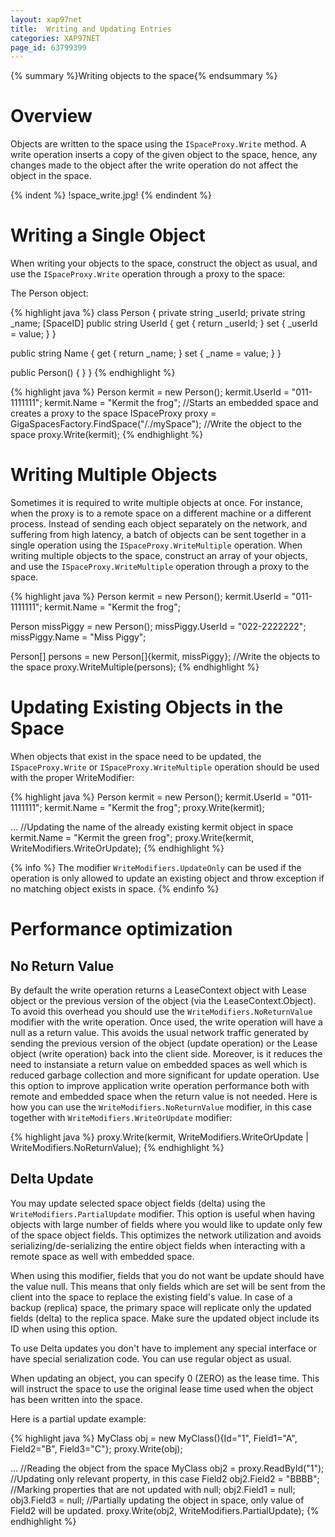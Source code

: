```yaml
---
layout: xap97net
title:  Writing and Updating Entries
categories: XAP97NET
page_id: 63799399
---
```



{% summary %}Writing objects to the space{% endsummary %}


# Overview

Objects are written to the space using the `ISpaceProxy.Write` method. A write operation inserts a copy of the given object to the space, hence, any changes made to the object after the write operation do not affect the object in the space.


{% indent %}
!space_write.jpg!
{% endindent %}


# Writing a Single Object

When writing your objects to the space, construct the object as usual, and use the `ISpaceProxy.Write` operation through a proxy to the space:

The Person object:


{% highlight java %}
class Person
{
  private string _userId;
  private string _name;
  [SpaceID]
  public string UserId
  {
    get { return _userId; }
    set { _userId = value; }
  }

  public string Name
  {
    get { return _name; }
    set { _name = value; }
  }

  public Person()
  {
  }
}
{% endhighlight %}



{% highlight java %}
Person kermit = new Person();
kermit.UserId = "011-1111111";
kermit.Name = "Kermit the frog";
//Starts an embedded space and creates a proxy to the space
ISpaceProxy proxy = GigaSpacesFactory.FindSpace("/./mySpace");
//Write the object to the space
proxy.Write(kermit);
{% endhighlight %}


# Writing Multiple Objects

Sometimes it is required to write multiple objects at once. For instance, when the proxy is to a remote space on a different machine or a different process. Instead of sending each object separately on the network, and suffering from high latency, a batch of objects can be sent together in a single operation using the `ISpaceProxy.WriteMultiple` operation. When writing multiple objects to the space, construct an array of your objects, and use the `ISpaceProxy.WriteMultiple` operation through a proxy to the space.


{% highlight java %}
Person kermit = new Person();
kermit.UserId = "011-1111111";
kermit.Name = "Kermit the frog";

Person missPiggy = new Person();
missPiggy.UserId = "022-2222222";
missPiggy.Name = "Miss Piggy";

Person[] persons = new Person[]{kermit, missPiggy};
//Write the objects to the space
proxy.WriteMultiple(persons);
{% endhighlight %}


# Updating Existing Objects in the Space

When objects that exist in the space need to be updated, the `ISpaceProxy.Write` or `ISpaceProxy.WriteMultiple` operation should be used with the proper WriteModifier:


{% highlight java %}
Person kermit = new Person();
kermit.UserId = "011-1111111";
kermit.Name = "Kermit the frog";
proxy.Write(kermit);

...
//Updating the name of the already existing kermit object in space
kermit.Name = "Kermit the green frog";
proxy.Write(kermit, WriteModifiers.WriteOrUpdate);
{% endhighlight %}



{% info %}
The modifier `WriteModifiers.UpdateOnly` can be used if the operation is only allowed to update an existing object and throw exception
if no matching object exists in space.
{% endinfo %}


# Performance optimization

## No Return Value

By default the write operation returns a LeaseContext object with Lease object or the previous version of the object (via the LeaseContext.Object). To avoid this overhead you should use the `WriteModifiers.NoReturnValue` modifier with the write operation. Once used, the write operation will have a null as a return value. This avoids the usual network traffic generated by sending the previous version of the object (update operation) or the Lease object (write operation) back into the client side. Moreover, is it reduces the need to instansiate a return value on embedded spaces as well which is reduced garbage collection and more significant for update operation.
Use this option to improve application write operation performance both with remote and embedded space when the return value is not needed. Here is how you can use the `WriteModifiers.NoReturnValue` modifier, in this case together with `WriteModifiers.WriteOrUpdate` modifier:


{% highlight java %}
proxy.Write(kermit, WriteModifiers.WriteOrUpdate | WriteModifiers.NoReturnValue);
{% endhighlight %}


## Delta Update

You may update selected space object fields (delta) using the `WriteModifiers.PartialUpdate` modifier. This option is useful when having objects with large number of fields where you would like to update only few of the space object fields. This optimizes the network utilization and avoids serializing/de-serializing the entire object fields when interacting with a remote space as well with embedded space.

When using this modifier, fields that you do not want be update should have the value null. This means that only fields which are set will be sent from the client into the space to replace the existing field's value. In case of a backup (replica) space, the primary space will replicate only the updated fields (delta) to the replica space. Make sure the updated object include its ID when using this option.

To use Delta updates you don't have to implement any special interface or have special serialization code. You can use regular object as usual.

When updating an object, you can specify 0 (ZERO) as the lease time. This will instruct the space to use the original lease time used when the object has been written into the space.

Here is a partial update example:

{% highlight java %}
MyClass obj = new MyClass(){Id="1", Field1="A", Field2="B", Field3="C"};
proxy.Write(obj);

...
//Reading the object from the space
MyClass obj2 = proxy.ReadById<MyClass>("1");
//Updating only relevant property, in this case Field2
obj2.Field2 = "BBBB";
//Marking properties that are not updated with null;
obj2.Field1 = null;
obj3.Field3 = null;
//Partially updating the object in space, only value of Field2 will be updated.
proxy.Write(obj2, WriteModifiers.PartialUpdate);
{% endhighlight %}

